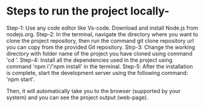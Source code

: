 # Steps to run the project locally-

Step-1: Use any code editor like Vs-code. Download and install Node.js from nodejs.org.
Step-2: In the terminal, navigate the directory where you want to clone the project repository, then run the command git clone <repository-url> repository url you can copy from the provided Git repository.
Strp-3: Change the working directory with folder name of the project you have cloned using command 'cd <folder-name>'.
Step-4: Install all the dependencies used in the project using command 'npm i'/'npm install' in the terminal.
Step-5: After the installation is complete, start the development server using the following command: 'npm start'.

Then, it will automatically take you to the browser (supported by your system) and you can see the project output (web-page).
